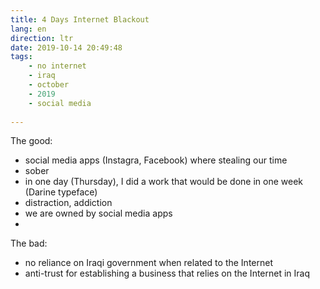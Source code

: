 ```yaml
---
title: 4 Days Internet Blackout
lang: en
direction: ltr
date: 2019-10-14 20:49:48
tags:
	- no internet
	- iraq
	- october
	- 2019
	- social media
	
---
```



The good:
* social media apps (Instagra, Facebook) where stealing our time
* sober
* in one day (Thursday), I did a work that would be done in one week (Darine typeface)
* distraction, addiction
* we are owned by social media apps
* 

The bad:
* no reliance on Iraqi government when related to the Internet
* anti-trust for establishing a business that relies on the Internet in Iraq

